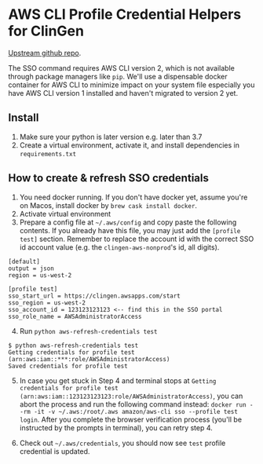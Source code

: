 # AWS CLI Profile Credential Helpers for ClinGen

[Upstream github repo](https://github.com/aws-samples/awscli-profile-credential-helpers).

The SSO command requires AWS CLI version 2, which is not available through package managers like `pip`. We'll use a dispensable docker container for AWS CLI to minimize impact on your system file especially you have AWS CLI version 1 installed and haven't migrated to version 2 yet.

## Install

1. Make sure your python is later version e.g. later than 3.7
1. Create a virtual environment, activate it, and install dependencies in `requirements.txt`

## How to create & refresh SSO credentials

1. You need docker running. If you don't have docker yet, assume you're on Macos, install docker by `brew cask install docker`.
2. Activate virtual environment
3. Prepare a config file at `~/.aws/config` and copy paste the following contents. If you already have this file, you may just add the `[profile test]` section. Remember to replace the account id with the correct SSO id account value (e.g. the `clingen-aws-nonprod`'s id, all digits).

```
[default]
output = json
region = us-west-2

[profile test]
sso_start_url = https://clingen.awsapps.com/start
sso_region = us-west-2
sso_account_id = 123123123123 <-- find this in the SSO portal
sso_role_name = AWSAdministratorAccess

```

4. Run `python aws-refresh-credentials test`

```
$ python aws-refresh-credentials test
Getting credentials for profile test (arn:aws:iam::***:role/AWSAdministratorAccess)
Saved credentials for profile test
```

5. In case you get stuck in Step 4 and terminal stops at `Getting credentials for profile test (arn:aws:iam::123123123123:role/AWSAdministratorAccess)`, you can abort the process and run the following command instead: `docker run --rm -it -v ~/.aws:/root/.aws amazon/aws-cli sso --profile test login`. After you complete the browser verification process (you'll be instructed by the prompts in terminal), you can retry step 4.

6. Check out `~/.aws/credentials`, you should now see `test` profile credential is updated.
